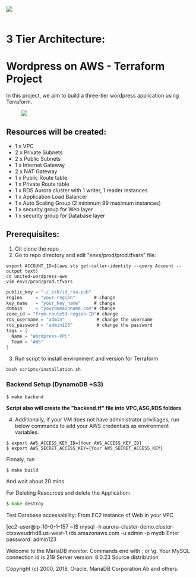 <img src="https://github.com/devops-cloud-group/united-wordpress-aws/badge.svg?branch=main"><br>
<br>
# 3 Tier Architecture:
# Wordpress on AWS - Terraform Project 

In this project, we aim to build a three-tier wordpress application using Terraform.
<figure>
<img src="https://www.wellarchitectedlabs.com/Reliability/300_Testing_for_Resiliency_of_EC2_RDS_and_S3/Images/ThreeTierArchitecture.png">
</figure>

## Resources will be created:

* 1 x VPC 
* 2 x Private Subnets 
* 2 x Public Subnets 
* 1 x Internet Gateway 
* 2 x NAT Gateway 
* 1 x Public Route table 
* 1 x Private Route table 
* 1 x RDS Aurora cluster with 1 writer, 1 reader instances 
* 1 x Application Load Balancer 
* 1 x Auto Scaling Group (2 minimum 99 maximum instances) 
* 1 x security group for Web layer 
* 1 x security group for Database layer 


## Prerequisites: 
1. Git clone the repo
2. Go to repo directory and edit "envs/prod/prod.tfvars" file:
```shell
export ACCOUNT_ID=$(aws sts get-caller-identity --query Account --output text)
cd united-wordpress-aws
vim envs/prod/prod.tfvars
```

```go 
public_key = "~/.ssh/id_rsa.pub"
region     = "your-region"       # change
key_name   = "your_key_name"     # change
domain     = "yourdomainname.com"# change
zone_id = "from-route53-region-ID"# change
rds_username = "admin"            # change the username 
rds_password = "admin123"         # change the password 
tags = {
  Name = "Wordpress-VPC"
  Team = "AWS"
}

```
3. Run script to install environment and version for Terraform


```shell
bash scripts/installation.sh
```
### Backend Setup (DynamoDB +S3)

```shell
$ make backend
```
**Script also will create  the "backend.tf" file into VPC,ASG,RDS folders**



 4. Additionally, if your VM does not have administrator priviliages, run below commands to add your AWS credentials as environment variables.

```shell 
$ export AWS_ACCESS_KEY_ID={Your AWS_ACCESS_KEY_ID} 
$ export AWS_SECRET_ACCESS_KEY={Your AWS_SECRET_ACCESS_KEY} 

```

 Finnaly, run 
```shell
$ make build
```
And wait about 20 mins


For Deleting Resources and delete the Application:




```go
$ make destroy
```
Test Database accessability: 
From EC2 instance of Web in your VPC


[ec2-user@ip-10-0-1-157 ~]$ mysql -h aurora-cluster-demo.cluster-ctxxweudrhd8.us-west-1.rds.amazonaws.com -u admin -p mydb
Enter password: admin123
>
Welcome to the MariaDB monitor.  Commands end with ; or \g.
Your MySQL connection id is 219
Server version: 8.0.23 Source distribution

Copyright (c) 2000, 2018, Oracle, MariaDB Corporation Ab and others.